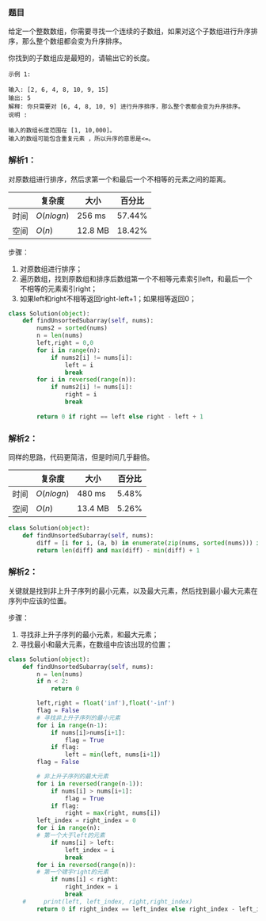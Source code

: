 ### 题目
给定一个整数数组，你需要寻找一个连续的子数组，如果对这个子数组进行升序排序，那么整个数组都会变为升序排序。

你找到的子数组应是最短的，请输出它的长度。

```
示例 1:

输入: [2, 6, 4, 8, 10, 9, 15]
输出: 5
解释: 你只需要对 [6, 4, 8, 10, 9] 进行升序排序，那么整个表都会变为升序排序。
说明 :

输入的数组长度范围在 [1, 10,000]。
输入的数组可能包含重复元素 ，所以升序的意思是<=。
```

### 解析1：
对原数组进行排序，然后求第一个和最后一个不相等的元素之间的距离。

|  |复杂度|大小|百分比|
|--|--|--|--|
|时间|$O(nlogn)$|256 ms|57.44%|
|空间|$O(n)$|12.8 MB|18.42%|

步骤：
1. 对原数组进行排序；
2. 遍历数组，找到原数组和排序后数组第一个不相等元素索引left，和最后一个不相等的元素索引right；
3. 如果left和right不相等返回right-left+1；如果相等返回0；

```python
class Solution(object):
    def findUnsortedSubarray(self, nums):
        nums2 = sorted(nums)
        n = len(nums)
        left,right = 0,0
        for i in range(n):
            if nums2[i] != nums[i]:
                left = i
                break
        for i in reversed(range(n)):
            if nums2[i] != nums[i]:
                right = i
                break
                
        return 0 if right == left else right - left + 1
```
### 解析2：
同样的思路，代码更简洁，但是时间几乎翻倍。

|  |复杂度|大小|百分比|
|--|--|--|--|
|时间|$O(nlogn)$|480 ms|5.48%|
|空间|$O(n)$|13.4 MB|5.26%|

```python
class Solution(object):
    def findUnsortedSubarray(self, nums):
        diff = [i for i, (a, b) in enumerate(zip(nums, sorted(nums))) if a != b]
        return len(diff) and max(diff) - min(diff) + 1
```

### 解析2：
关键就是找到非上升子序列的最小元素，以及最大元素，然后找到最小最大元素在序列中应该的位置。

步骤：
1. 寻找非上升子序列的最小元素，和最大元素；
2. 寻找最小和最大元素，在数组中应该出现的位置；


```python
class Solution(object):
    def findUnsortedSubarray(self, nums):
        n = len(nums)
        if n < 2:
            return 0

        left,right = float('inf'),float('-inf')
        flag = False
        # 寻找非上升子序列的最小元素
        for i in range(n-1):
            if nums[i]>nums[i+1]:
                flag = True
            if flag:
                left = min(left, nums[i+1])
        flag = False

        # 非上升子序列的最大元素
        for i in reversed(range(n-1)):
            if nums[i] > nums[i+1]:
                flag = True
            if flag:
                right = max(right, nums[i])
        left_index = right_index = 0
        for i in range(n):
        # 第一个大于left的元素
            if nums[i] > left:
                left_index = i
                break
        for i in reversed(range(n)):
        # 第一个啸宇right的元素
            if nums[i] < right:
                right_index = i
                break
    #     print(left, left_index, right,right_index)
        return 0 if right_index == left_index else right_index - left_index + 1
        
```